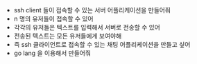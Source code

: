 - ssh client 들이 접속할 수 있는 서버 어플리케이션을 만들어줘
- n 명의 유저들이 접속할 수 있어
- 각각의 유저들은 텍스트를 입력해서 서버로 전송할 수 있어
- 전송된 텍스트는 모든 유저들에게 보여야해
- 즉 ssh 클라이언트로 접속할 수 있는 채팅 어플리케이션을 만들고 싶어
- go lang 을 이용해서 만들어줘
